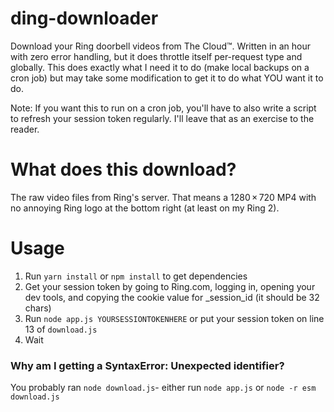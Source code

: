 # ding-downloader

Download your Ring doorbell videos from The Cloud™. Written in an hour with zero error handling, but it does throttle itself per-request type and globally. This does exactly what I need it to do (make local backups on a cron job) but may take some modification to get it to do what YOU want it to do.

Note: If you want this to run on a cron job, you'll have to also write a script to refresh your session token regularly. I'll leave that as an exercise to the reader.

# What does this download?

The raw video files from Ring's server. That means a 1280 × 720 MP4 with no annoying Ring logo at the bottom right (at least on my Ring 2).

# Usage

1. Run `yarn install` or `npm install` to get dependencies
2. Get your session token by going to Ring.com, logging in, opening your dev tools, and copying the cookie value for \_session_id (it should be 32 chars)
3. Run `node app.js YOURSESSIONTOKENHERE` or put your session token on line 13 of `download.js`
4. Wait

### Why am I getting a SyntaxError: Unexpected identifier?

You probably ran `node download.js`- either run `node app.js` or `node -r esm download.js`
